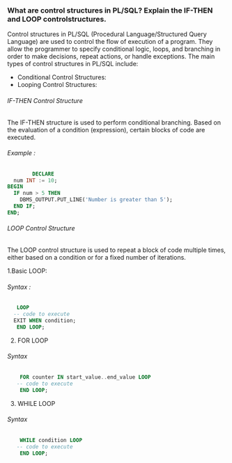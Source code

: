 ### What are control structures in PL/SQL? Explain the IF-THEN and LOOP controlstructures.

Control structures in PL/SQL (Procedural Language/Structured Query Language) are used to control the flow of execution of a program. They allow the programmer to specify conditional logic, loops, and branching in order to make decisions, repeat actions, or handle exceptions. The main types of control structures in PL/SQL include:

- Conditional Control Structures:
- Looping Control Structures: 

######  IF-THEN Control Structure
The IF-THEN structure is used to perform conditional branching. Based on the evaluation of a condition (expression), certain blocks of code are executed.
###### Example :
```sql
        DECLARE
  num INT := 10;
BEGIN
  IF num > 5 THEN
    DBMS_OUTPUT.PUT_LINE('Number is greater than 5');
  END IF;
END;
```

###### LOOP Control Structure
The LOOP control structure is used to repeat a block of code multiple times, either based on a condition or for a fixed number of iterations.

 1.Basic LOOP:
###### Syntax :
 ```sql
    LOOP
   -- code to execute
   EXIT WHEN condition;
    END LOOP;
```
2. FOR LOOP
###### Syntax
```sql
    FOR counter IN start_value..end_value LOOP
   -- code to execute
    END LOOP;
```
3. WHILE LOOP
###### Syntax
```sql
    WHILE condition LOOP
   -- code to execute
    END LOOP;
```
